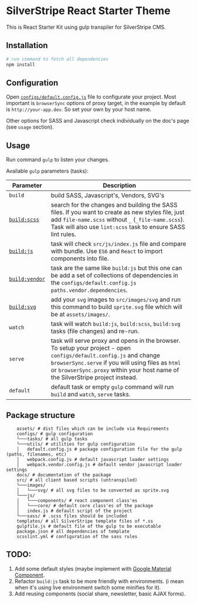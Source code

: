 # SilverStripe React Starter Theme

This is React Starter Kit using gulp transpiler for SilverStripe CMS.

## Installation

```bash
# run command to fetch all dependencies
npm install
```

## Configuration

Open [`configs/default.config.js`](configs/default.config.js#L32) file to configurate your project. Most important is `browserSync` options of proxy target, in the example by default is `http://your-app.dev`. So set your own by your host name.

Other options for SASS and Javascript check individually on the doc's page (see `usage` section).

## Usage

Run command `gulp` to listen your changes.

Available `gulp` parameters (tasks):

| Parameter | Description |
|-----------|-------------|
| `build` | build SASS, Javascript's, Vendors, SVG's |
| [`build:scss`](docs/build-scss.md) | search for the changes and building the SASS files. If you want to create as new styles file, just add `file-name.scss` without `_` (`_file-name.scss`). Task will also use `lint:scss` task to ensure SASS lint rules. |
| [`build:js`](docs/build-js.md) | task will check `src/js/index.js` file and compare with bundle. Use `ES6` and `React` to import components into file. |
| [`build:vendor`](docs/vendor.md) | task are the same like `build:js` but this one can be add a set of collections of dependencies in the `configs/default.config.js` `paths.vendor.dependencies`. |
| [`build:svg`](docs/build-svg.md) | add your `svg` images to `src/images/svg` and run this command to build `sprite.svg` file which will be at `assets/images/`. |
| `watch` | task will watch `build:js`, `build:scss`, `build:svg` tasks (file changes) and re-run. |
| `serve` | task will serve proxy and opens in the browser. To setup your project - open `configs/default.config.js` and change `browserSync.serve` if you will using files as `html` or `browserSync.proxy` within your host name of the SilverStripe project instead. |
| `default` | default task or empty `gulp` command will run `build` and `watch`, `serve` tasks. |

## Package structure

```
    assets/ # dist files which can be include via Requirements
    configs/ # gulp configuration
    └───tasks/ # all gulp tasks
    └───utils/ # utilities for gulp configuration
    │   default.config.js # package configuration file for the gulp (paths, filenames, etc)
    │   webpack.config.js # default javascript loader settings
    │   webpack.vendor.config.js # default vendor javascript loader settings
    docs/ # documentation of the package
    src/ # all client based scripts (untranspiled)
    └───images/
    │   └───svg/ # all svg files to be converted as sprite.svg
    └───js/
    │   └───components/ # react component class'es
    │   └───core/ # default core class'es of the package
    │   index.js # default script of the project
    └───sass/ # .scss files should be included
    templates/ # all SilverStripe template files of *.ss
    gulpfile.js # default file of the gulp to be executable
    package.json # all dependencies of template
    scsslint.yml # configuration of the sass rules
```

## TODO:

 1. Add some default styles (maybe implement with [Google Material Component](https://material.io/components/).
 2. Refactor `build:js` task to be more friendly with environments. (i mean when it's using live environment switch some minifies for it).
 3. Add reusing components (social share, newsletter, basic AJAX forms).
